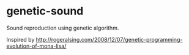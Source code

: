# genetic-sound

Sound reproduction using genetic algorithm.

Inspired by http://rogeralsing.com/2008/12/07/genetic-programming-evolution-of-mona-lisa/
